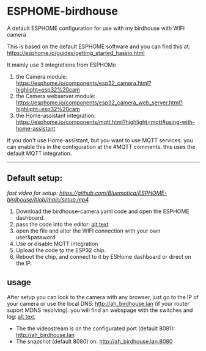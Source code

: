 # ESPHOME-birdhouse
A default ESPHOME configuration for use with my birdhouse with WIFI camera

This is based on the default ESPHOME software and you can find this at: https://esphome.io/guides/getting_started_hassio.html

It mainly use 3 integrations from ESPHOMe

1) the Camera module: https://esphome.io/components/esp32_camera.html?highlight=esp32%20cam
2) the Camera webserver module: https://esphome.io/components/esp32_camera_web_server.html?highlight=esp32%20cam
3) the Home-assistant integration: https://esphome.io/components/mqtt.html?highlight=mqtt#using-with-home-assistant

If you don't use Home-assistant, but you want to use MQTT services. you can enable this in the configuration at the #MQTT comments.
this uses the default MQTT integration.

---------

## Default setup:

*fast video for setup: https://github.com/Bluemotica/ESPHOME-birdhouse/blob/main/setup.mp4*

1. Download the birdhouse-camera.yaml code and open the ESPHOME dashboard.
2. pass the code into the editor: [alt text](https://github.com/Bluemotica/ESPHOME-birdhouse/blob/main/setup.gif)
3. open the file and alter the WIFI connection with your own user&password
4. Use or disable MQTT integration
5. Upload the code to the ESP32 chip.
6. Reboot the chip, and connect to it by ESHome dashboard or direct on the IP.


## usage

After setup you can look to the camera with any browser, just go to the IP of your camera or use the local DNS: http://ah_birdhouse.lan 
(if your router suport MDNS resolving). you will find an webspage with the switches and log:
[alt text](https://github.com/Bluemotica/ESPHOME-birdhouse/blob/main/webinterface.png)
* The  the videostream is on the configurated port (default 8081): http://ah_birdhouse.lan 
* The snapshot (default 8080) on: http://ah_birdhouse.lan:8080 

